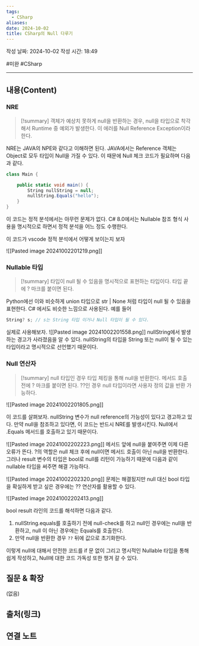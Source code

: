 ```yaml
---
tags:
  - CSharp
aliases: 
date: 2024-10-02
title: CSharp의 Null 다루기
---
```

작성 날짜: 2024-10-02
작성 시간: 18:49

#미완 #CSharp 

----
## 내용(Content)

### NRE

>[!summary]
>객체가 예상치 못하게 null을 반환하는 경우, null을 타입으로 착각해서 Runtime 중 예외가 발생한다. 이 에러를 Null Reference Exception이라 한다.

NRE는 JAVA의 NPE와 같다고 이해하면 된다. JAVA에서는 Reference 객체는 Object로 모두 타입이 Null을 가질 수 있다. 이 때문에 Null 체크 코드가 필요하며 다음과 같다.


```csharp
class Main {

	public static void main() {
		String nullString = null;
		nullString.Equals("hello");
	}
}
```

이 코드는 정적 분석에서는 아무런 문제가 없다. C# 8.0에서는 Nullable 참조 형식 사용을 명시적으로 하면서 정적 분석을 어느 정도 수행한다.

이 코드가 vscode 정적 분석에서 어떻게 보이는지 보자

![[Pasted image 20241002201219.png]]

### Nullable 타입

>[!summary]
>타입이 null 될 수 있음을 명시적으로 표현하는 타입이다. 타입 끝에 ? 마크를 붙이면 된다. 
>

Python에선 이와 비슷하게 union 타입으로 str | None 처럼 타입이 null 될 수 있음을 표현한다. C# 에서도 비슷한 느낌으로 사용된다. 예를 들어

```csharp
String? s; // s는 String 타입 이거나 Null 타입이 될 수 있다.
```

실제로 사용해보자.
![[Pasted image 20241002201558.png]]
nullString에서 발생하는 경고가 사라졌음을 알 수 있다. nullString의 타입을 String 또는 null이 될 수 있는 타입이라고 명시적으로 선언했기 때문이다.

### Null 연산자

>[!summary]
>null 타입인 경우 타입 체킹을 통해 null을 반환한다. 메서드 호출 전에 ? 마크를 붙이면 된다. ??인 경우 null 타입이라면 사용자 정의 값을 반환 가능하다.

![[Pasted image 20241002201805.png]]

이 코드를 살펴보자. nullString 변수가 null reference의 가능성이 있다고 경고하고 있다. 만약 null을 참조하고 있다면, 이 코드는 반드시 NRE를 발생시킨다. Null에서 .Equals 메서드를 호출하고 있기 때문이다.

![[Pasted image 20241002202223.png]]
메서드 앞에 null을 붙여주면 이제 다른 오류가 뜬다. ?의 역할은 null 체크 후에 null이면 메서드 호출이 아닌 null을 반환한다. 그러나 result 변수의 타입은 bool로 null를 리턴이 가능하기 때문에 다음과 같이 nullable 타입을 써주면 해결 가능하다.

![[Pasted image 20241002202320.png]]
문제는 해결됬지만 null 대신 bool 타입을 확실하게 받고 싶은 경우에는 ?? 연산자를 활용할 수 있다.

![[Pasted image 20241002202413.png]]

bool result 라인의 코드를 해석하면 다음과 같다.
1. nullString.equals를 호출하기 전에 null-check를 하고 null인 경우에는 null을 반환하고, null 이 아닌 경우에는 Equals를 호출한다.
2. 만약 null을 반환한 경우 `??` 뒤에 값으로 초기화한다.

이렇게 null에 대해서 안전한 코드를 if 문 없이 그리고 명시적인 Nullable 타입을 통해 쉽게 작성하고, Null에 대한 코드 가독성 또한 챙겨 갈 수 있다.
## 질문 & 확장

(없음)

## 출처(링크)


## 연결 노트










